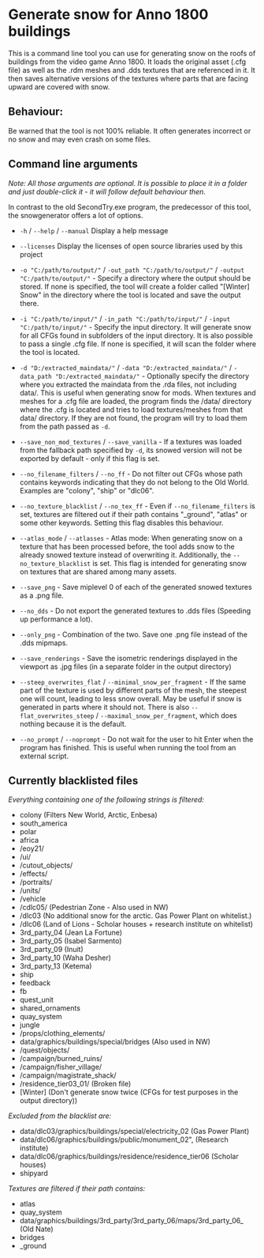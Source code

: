# Generate snow for Anno 1800 buildings

This is a command line tool you can use for generating snow on the roofs of buildings from the video game Anno 1800. It loads the original asset (.cfg file) as well as the .rdm meshes and .dds textures that are referenced in it. It then saves alternative versions of the textures where parts that are facing upward are covered with snow.

## Behaviour:

Be warned that the tool is not 100% reliable. It often generates incorrect or no snow and may even crash on some files.

## Command line arguments

_Note: All those arguments are optional. It is possible to place it in a folder and just double-click it - it will follow default behaviour then._

In contrast to the old SecondTry.exe program, the predecessor of this tool, the snowgenerator offers a lot of options.

- ```-h``` / ```--help``` / ```--manual``` Display a help message
- ```--licenses``` Display the licenses of open source libraries used by this project

- ```-o "C:/path/to/output/"``` / ```-out_path "C:/path/to/output/"``` / ```-output "C:/path/to/output/"``` - Specify a directory where the output should be stored. If none is specified, the tool will create a folder called "[Winter] Snow" in the directory where the tool is located and save the output there.
- ```-i "C:/path/to/input/"``` / ```-in_path "C:/path/to/input/"``` / ```-input "C:/path/to/input/"``` - Specify the input directory. It will generate snow for all CFGs found in subfolders of the input directory. It is also possible to pass a single .cfg file. If none is specified, it will scan the folder where the tool is located.

- ```-d "D:/extracted_maindata/"``` / ```-data "D:/extracted_maindata/"``` / ```-data_path "D:/extracted_maindata/"``` - Optionally specify the directory where you extracted the maindata from the .rda files, not including data/. This is useful when generating snow for mods. When textures and meshes for a .cfg file are loaded, the program finds the /data/ directory where the .cfg is located and tries to load textures/meshes from that data/ directory. If they are not found, the program will try to load them from the path passed as ```-d```.
- ```--save_non_mod_textures``` / ```--save_vanilla``` - If a textures was loaded from the fallback path specified by ```-d```, its snowed version will not be exported by default - only if this flag is set.

- ```--no_filename_filters``` / ```--no_ff``` - Do not filter out CFGs whose path contains keywords indicating that they do not belong to the Old World. Examples are "colony", "ship" or "dlc06".
- ```--no_texture_blacklist``` / ```--no_tex_ff``` - Even if ```--no_filename_filters``` is set, textures are filtered out if their path contains "_ground", "atlas" or some other keywords. Setting this flag disables this behaviour.

- ```--atlas_mode``` / ```--atlasses``` - Atlas mode: When generating snow on a texture that has been processed before, the tool adds snow to the already snowed texture instead of overwriting it. Additionally, the ```--no_texture_blacklist``` is set. This flag is intended for generating snow on textures that are shared among many assets.

- ```--save_png``` - Save miplevel 0 of each of the generated snowed textures as a .png file.
- ```--no_dds``` - Do not export the generated textures to .dds files (Speeding up performance a lot).
- ```--only_png``` - Combination of the two. Save one .png file instead of the .dds mipmaps.

- ```--save_renderings``` - Save the isometric renderings displayed in the viewport as .jpg files (in a separate folder in the output directory)

- ```--steep_overwrites_flat``` / ```--minimal_snow_per_fragment``` - If the same part of the texture is used by different parts of the mesh, the steepest one will count, leading to less snow overall. May be useful if snow is generated in parts where it should not. There is also ```--flat_overwrites_steep``` / ```--maximal_snow_per_fragment```, which does nothing because it is the default.

- ```--no_prompt``` / ```--noprompt``` - Do not wait for the user to hit Enter when the program has finished. This is useful when running the tool from an external script.


## Currently blacklisted files

*Everything containing one of the following strings is filtered:*
- colony             (Filters New World, Arctic, Enbesa)
- south_america
- polar
- africa
- /eoy21/
- /ui/
- /cutout_objects/
- /effects/
- /portraits/
- /units/
- /vehicle
- /cdlc05/           (Pedestrian Zone - Also used in NW)
- /dlc03             (No additional snow for the arctic. Gas Power Plant on whitelist.)
- /dlc06             (Land of Lions - Scholar houses + research institute on whitelist)
- 3rd_party_04       (Jean La Fortune)
- 3rd_party_05       (Isabel Sarmento)
- 3rd_party_09       (Inuit)
- 3rd_party_10       (Waha Desher)
- 3rd_party_13       (Ketema)
- ship
- feedback
- fb
- quest_unit
- shared_ornaments
- quay_system
- jungle
- /props/clothing_elements/
- data/graphics/buildings/special/bridges (Also used in NW)
- /quest/objects/
- /campaign/burned_ruins/
- /campaign/fisher_village/
- /campaign/magistrate_shack/
- /residence_tier03_01/                   (Broken file)
- [Winter]                                (Don't generate snow twice (CFGs for test purposes in the output directory))

*Excluded from the blacklist are:*
- data/dlc03/graphics/buildings/special/electricity_02        (Gas Power Plant)
- data/dlc06/graphics/buildings/public/monument_02",          (Research institute)
- data/dlc06/graphics/buildings/residence/residence_tier06    (Scholar houses)
- shipyard

*Textures are filtered if their path contains:*
- atlas
- quay_system
- data/graphics/buildings/3rd_party/3rd_party_06/maps/3rd_party_06_  (Old Nate)
- bridges
- _ground